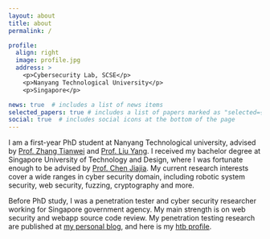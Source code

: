 ```yaml
---
layout: about
title: about
permalink: /

profile:
  align: right
  image: profile.jpg
  address: >
    <p>Cybersecurity Lab, SCSE</p>
    <p>Nanyang Technological University</p>
    <p>Singapore</p>

news: true  # includes a list of news items
selected_papers: true # includes a list of papers marked as "selected={true}"
social: true  # includes social icons at the bottom of the page
---
```


I am a first-year PhD student at Nanyang Technological university, advised by [Prof. Zhang Tianwei](https://personal.ntu.edu.sg/tianwei.zhang/) and [Prof. Liu Yang](https://personal.ntu.edu.sg/yangliu/). I received my bachelor degree at Singapore University of Technology and Design, where I was fortunate enough to be advised by [Prof. Chen Jiajia](http://faculty.nuaa.edu.cn/CHENJIAJIA/zh_CN/index.htm). My current research interests cover a wide ranges in cyber security domain, including robotic system security, web security, fuzzing, cryptography and more.

Before PhD study, I was a penetration tester and cyber security researcher working for Singapore government agency. My main strength is on web security and webapp source code review. My penetration testing research are published at [my personal blog](https://victomteng1997.github.io), and here is my [htb profile](https://www.hackthebox.eu/home/users/profile/117283).
